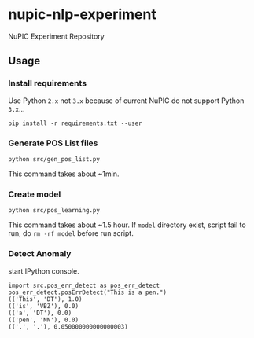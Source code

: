 # nupic-nlp-experiment
NuPIC Experiment Repository

## Usage

### Install requirements

Use Python `2.x` not `3.x` because of current NuPIC do not support Python `3.x`...

```
pip install -r requirements.txt --user
```

### Generate POS List files

```
python src/gen_pos_list.py
```

This command takes about ~1min.


### Create model

```
python src/pos_learning.py
```

This command takes about ~1.5 hour. If `model` directory exist,
script fail to run, do `rm -rf model` before run script.

### Detect Anomaly

start IPython console.

```
import src.pos_err_detect as pos_err_detect
pos_err_detect.posErrDetect("This is a pen.")
(('This', 'DT'), 1.0)
(('is', 'VBZ'), 0.0)
(('a', 'DT'), 0.0)
(('pen', 'NN'), 0.0)
(('.', '.'), 0.050000000000000003)
```
